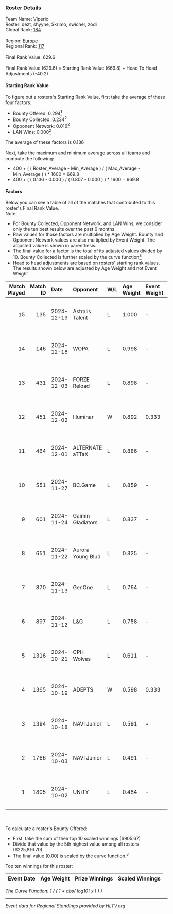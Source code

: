 ### Roster Details<br />
Team Name: Viperio<br />
Roster: dezt, shyyne, Skrimo, swicher, zodi<br />
Global Rank: [184](../../standings_global_2025_01_17.md)<br />
<br />
Region: [Europe]( ../../standings_europe_2025_01_17.md)<br />
Regional Rank: [117]( ../../standings_europe_2025_01_17.md)<br />
<br />
Final Rank Value:  629.6<br />
<br />
Final Rank Value (629.6) = Starting Rank Value (669.8) + Head To Head Adjustments (-40.2)<br />

#### Starting Rank Value<br />
To figure out a rosters's Starting Rank Value, first take the average of these four factors:<br />
- Bounty Offered: 0.294[<sup>1</sup>](#table2)
- Bounty Collected: 0.234[<sup>2</sup>](#table1)
- Opponent Network: 0.016[<sup>2</sup>](#table1)
- LAN Wins: 0.000[<sup>2</sup>](#table1)

The average of these factors is 0.136<br />
<br />
Next, take the maximum and minimum average across all teams and compute the following:<br />
- 400 + ( ( Roster_Average - Min_Average ) / ( Max_Average - Min_Average ) ) * 1600 = 669.8
- 400 + ( ( 0.136 - 0.000 ) / ( 0.807 - 0.000 ) ) * 1600 = 669.8


#### Factors<br />
Below you can see a table of all of the matches that contributed to this roster's Final Rank Value.<br />
Note:<br />

- For Bounty Collected, Opponent Network, and LAN Wins, we consider only the ten best results over the past 6 months.
- Raw values for those factors are multiplied by Age Weight. Bounty and Opponent Network values are also multiplied by Event Weight. The adjusted value is shown in parenthesis.
- The final value for a factor is the total of its adjusted values divided by 10. Bounty Collected is further scaled by the curve function[<sup>3</sup>](#curveFunction)
- Head to head adjustments are based on rosters' starting rank values. The results shown below are adjusted by Age Weight and not Event Weight
<span id="table1"></span><br />


| Match Played | Match ID | Date       | Opponent          | W/L | Age Weight | Event Weight | Bounty Collected | Opponent Network | LAN Wins  | H2H Adj. | Roster                               |
| -: | -: | :- | :- | :- | :- | :- | :- | :- | :- | -: | :- |
|           15 |      135 | 2024-12-19 | Astralis Talent   | L   | 1.000      | -            | -                | -                | -         |   -11.48 | dezt, shyyne, Skrimo, swicher, zodi  |
|           14 |      146 | 2024-12-18 | WOPA              | L   | 0.998      | -            | -                | -                | -         |    -5.74 | dezt, shyyne, Skrimo, swicher, zodi  |
|           13 |      431 | 2024-12-03 | FORZE Reload      | L   | 0.898      | -            | -                | -                | -         |    -9.92 | dezt, shyyne, Skrimo, swicher, zodi  |
|           12 |      451 | 2024-12-02 | Illuminar         | W   | 0.892      | 0.333        | 0.018 (0.005)    | 0.481 (0.143)    | 0 (0.000) |    21.91 | dezt, shyyne, Skrimo, swicher, zodi  |
|           11 |      464 | 2024-12-01 | ALTERNATE aTTaX   | L   | 0.886      | -            | -                | -                | -         |    -3.13 | dezt, shyyne, Skrimo, swicher, zodi  |
|           10 |      551 | 2024-11-27 | BC.Game           | L   | 0.859      | -            | -                | -                | -         |    -5.58 | dezt, shyyne, Skrimo, swicher, zodi  |
|            9 |      601 | 2024-11-24 | Gaimin Gladiators | L   | 0.837      | -            | -                | -                | -         |    -3.40 | dezt, shyyne, Skrimo, swicher, zodi  |
|            8 |      651 | 2024-11-22 | Aurora Young Blud | L   | 0.825      | -            | -                | -                | -         |    -4.08 | dezt, shyyne, Skrimo, swicher, zodi  |
|            7 |      870 | 2024-11-13 | GenOne            | L   | 0.764      | -            | -                | -                | -         |    -7.06 | dezt, Silence, Skrimo, swicher, zodi |
|            6 |      897 | 2024-11-12 | L&G               | L   | 0.758      | -            | -                | -                | -         |    -5.63 | dezt, shyyne, Skrimo, swicher, zodi  |
|            5 |     1316 | 2024-10-21 | CPH Wolves        | L   | 0.611      | -            | -                | -                | -         |    -5.81 | dezt, shyyne, Skrimo, swicher, zodi  |
|            4 |     1365 | 2024-10-19 | ADEPTS            | W   | 0.598      | 0.333        | 0.000 (0.000)    | 0.066 (0.013)    | 0 (0.000) |     5.59 | dezt, shyyne, Skrimo, swicher, zodi  |
|            3 |     1394 | 2024-10-18 | NAVI Junior       | L   | 0.591      | -            | -                | -                | -         |    -1.80 | dezt, shyyne, Skrimo, swicher, zodi  |
|            2 |     1766 | 2024-10-03 | NAVI Junior       | L   | 0.491      | -            | -                | -                | -         |    -1.50 | dezt, shyyne, Skrimo, swicher, zodi  |
|            1 |     1805 | 2024-10-02 | UNiTY             | L   | 0.484      | -            | -                | -                | -         |    -2.61 | dezt, shyyne, Skrimo, swicher, zodi  |

<br />
<span id="table2"></span><br />
To calculate a roster's Bounty Offered:<br />

- First, take the sum of their top 10 scaled winnings ($905.67)
- Divide that value by the 5th highest value among all rosters ($225,816.70)
- The final value (0.00) is scaled by the curve function.[<sup>3</sup>](#curveFunction)

Top ten winnings for this roster:<br />

| Event Date | Age Weight | Prize Winnings | Scaled Winnings |
| :- | -: | :- | :- |


<span id="curveFunction"></span>_The Curve Function: 1 / ( 1 + abs( log10( x ) ) )_<br />

---
_Event data for Regional Standings provided by HLTV.org_<br />
